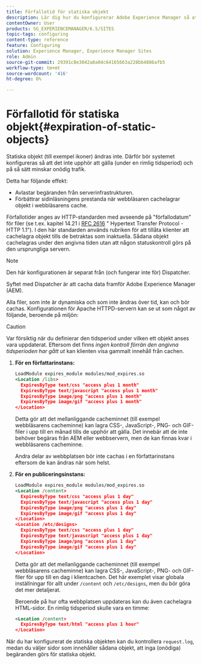 ```yaml
---
title: Förfallotid för statiska objekt
description: Lär dig hur du konfigurerar Adobe Experience Manager så att statiska objekt inte upphör att gälla (under en rimlig tidsperiod).
contentOwner: User
products: SG_EXPERIENCEMANAGER/6.5/SITES
topic-tags: configuring
content-type: reference
feature: Configuring
solution: Experience Manager, Experience Manager Sites
role: Admin
source-git-commit: 29391c8e3042a8a04c64165663a228bb4886afb5
workflow-type: tm+mt
source-wordcount: '416'
ht-degree: 0%

---
```


# Förfallotid för statiska objekt{#expiration-of-static-objects}

Statiska objekt (till exempel ikoner) ändras inte. Därför bör systemet konfigureras så att det inte upphör att gälla (under en rimlig tidsperiod) och på så sätt minskar onödig trafik.

Detta har följande effekt:

* Avlastar begäranden från serverinfrastrukturen.
* Förbättrar sidinläsningens prestanda när webbläsaren cachelagrar objekt i webbläsarens cache.

Förfallotider anges av HTTP-standarden med avseende på &quot;förfallodatum&quot; för filer (se t.ex. kapitel 14.21 i [RFC 2616](https://www.ietf.org/rfc/rfc2616.txt) &quot; Hypertext Transfer Protocol - HTTP 1.1&quot;). I den här standarden används rubriken för att tillåta klienter att cachelagra objekt tills de betraktas som inaktuella. Sådana objekt cachelagras under den angivna tiden utan att någon statuskontroll görs på den ursprungliga servern.

>[!NOTE]
>
>Den här konfigurationen är separat från (och fungerar inte för) Dispatcher.
>
>Syftet med Dispatcher är att cacha data framför Adobe Experience Manager (AEM).

Alla filer, som inte är dynamiska och som inte ändras över tid, kan och bör cachas. Konfigurationen för Apache HTTPD-servern kan se ut som något av följande, beroende på miljön:

>[!CAUTION]
>
>Var försiktig när du definierar den tidsperiod under vilken ett objekt anses vara uppdaterat. Eftersom det finns *ingen kontroll förrän den angivna tidsperioden har gått ut* kan klienten visa gammalt innehåll från cachen.

1. **För en författarinstans:**

   ```xml
   LoadModule expires_module modules/mod_expires.so
   <Location /libs>
     ExpiresByType text/css "access plus 1 month"
     ExpiresByType text/javascript "access plus 1 month"
     ExpiresByType image/png "access plus 1 month"
     ExpiresByType image/gif "access plus 1 month"
   </Location>
   ```

   Detta gör att det mellanliggande cacheminnet (till exempel webbläsarens cacheminne) kan lagra CSS-, JavaScript-, PNG- och GIF-filer i upp till en månad tills de upphör att gälla. Det innebär att de inte behöver begäras från AEM eller webbservern, men de kan finnas kvar i webbläsarens cacheminne.

   Andra delar av webbplatsen bör inte cachas i en författarinstans eftersom de kan ändras när som helst.

1. **För en publiceringsinstans:**

   ```xml
   LoadModule expires_module modules/mod_expires.so
   <Location /content>
     ExpiresByType text/css "access plus 1 day"
     ExpiresByType text/javascript "access plus 1 day"
     ExpiresByType image/png "access plus 1 day"
     ExpiresByType image/gif "access plus 1 day"
   </Location>
   <Location /etc/designs>
     ExpiresByType text/css "access plus 1 day"
     ExpiresByType text/javascript "access plus 1 day"
     ExpiresByType image/png "access plus 1 day"
     ExpiresByType image/gif "access plus 1 day"
   </Location>
   ```

   Detta gör att det mellanliggande cacheminnet (till exempel webbläsarens cacheminne) kan lagra CSS-, JavaScript-, PNG- och GIF-filer för upp till en dag i klientcachen. Det här exemplet visar globala inställningar för allt under `/content` och `/etc/designs`, men du bör göra det mer detaljerat.

   Beroende på hur ofta webbplatsen uppdateras kan du även cachelagra HTML-sidor. En rimlig tidsperiod skulle vara en timme:

   ```xml
   <Location /content>
     ExpiresByType text/html "access plus 1 hour"
   </Location>
   ```

När du har konfigurerat de statiska objekten kan du kontrollera `request.log`, medan du väljer sidor som innehåller sådana objekt, att inga (onödiga) begäranden görs för statiska objekt.

